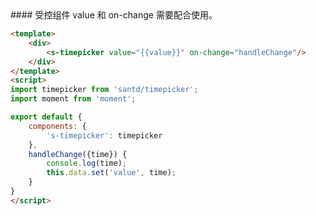 <text lang="cn">
#### 受控组件
value 和 on-change 需要配合使用。
</text>

```html
<template>
    <div>
        <s-timepicker value="{{value}}" on-change="handleChange"/>
    </div>
</template>
<script>
import timepicker from 'santd/timepicker';
import moment from 'moment';

export default {
    components: {
        's-timepicker': timepicker
    },
    handleChange({time}) {
        console.log(time);
        this.data.set('value', time);
    }
}
</script>
```
